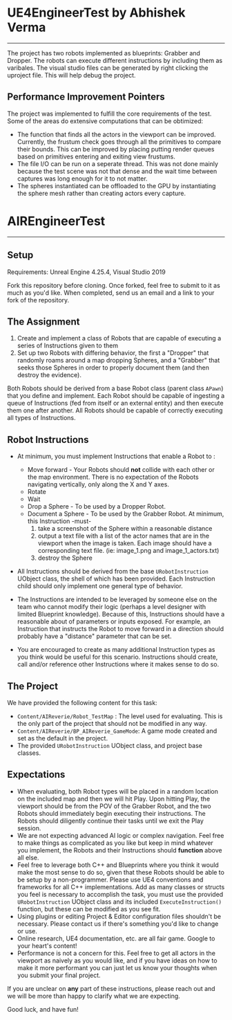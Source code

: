 # UE4EngineerTest by Abhishek Verma
----------------------------------------
The project has two robots implemented as blueprints: Grabber and Dropper.
The robots can execute different instructions by including them as varibales. 
The visual studio files can be generated by right clicking the uproject file. This will help debug the project.

Performance Improvement Pointers
-----------------------------------
The project was implemented to fulfill the core requirements of the test. Some of the areas do extensive computations that can be obtimized:
- The function that finds all the actors in the viewport can be improved. Currently, the frustum check goes through all the primitives to compare their bounds. This can be improved by placing putting render queues based on primitives entering and exiting view frustums. 
- The file I/O can be run on a seperate thread. This was not done mainly because the test scene was not that dense and the wait time between captures was long enough for it to not matter. 
- The spheres instantiated can be offloaded to the GPU by instantiating the sphere mesh rather than creating actors every capture.  



# AIREngineerTest
----------------------------------------------

## Setup
Requirements: Unreal Engine 4.25.4, Visual Studio 2019

Fork this repository before cloning. Once forked, feel free to submit to it as much as you'd like. When completed, send us an email and a link to your fork of the repository.

## The Assignment
1. Create and implement a class of Robots that are capable of executing a series of Instructions given to them
2. Set up two Robots with differing behavior, the first a "Dropper" that randomly roams around a map dropping Spheres, and a "Grabber" that seeks those Spheres in order to properly document them (and then destroy the evidence). 

Both Robots should be derived from a base Robot class (parent class `APawn`) that you define and implement. Each Robot should be capable of ingesting a queue of Instructions (fed from itself or an external entity) and then execute them one after another. All Robots should be capable of correctly executing all types of Instructions.

## Robot Instructions
- At minimum, you must implement Instructions that enable a Robot to :
	- Move forward - Your Robots should **not** collide with each other or the map environment. There is no expectation of the Robots navigating vertically, only along the X and Y axes.
	- Rotate
	- Wait
	- Drop a Sphere - To be used by a Dropper Robot. 
	- Document a Sphere - To be used by the Grabber Robot. At minimum, this Instruction -must- 
		1. take a screenshot of the Sphere within a reasonable distance
		2. output a text file with a list of the actor names that are in the viewport when the image is taken. Each image should have a corresponding text file. (ie: image_1.png and image_1_actors.txt)
		3. destroy the Sphere

- All Instructions should be derived from the base `URobotInstruction` UObject class, the shell of which has been provided. Each Instruction child should only implement one general type of behavior. 
- The Instructions are intended to be leveraged by someone else on the team who cannot modify their logic (perhaps a level designer with limited Blueprint knowledge). Because of this, Instructions should have a reasonable about of parameters or inputs exposed. For example, an Instruction that instructs the Robot to move forward in a direction should probably have a "distance" parameter that can be set.
- You are encouraged to create as many additional Instruction types as you think would be useful for this scenario. Instructions should create, call and/or reference other Instructions where it makes sense to do so.

## The Project
We have provided the following content for this task:
- `Content/AIReverie/Robot_TestMap` : The level used for evaluating. This is the only part of the project that should not be modified in any way.
- `Content/AIReverie/BP_AIReverie_GameMode`: A game mode created and set as the default in the project.
- The provided `URobotInstruction` UObject class, and project base classes.


## Expectations
- When evaluating, both Robot types will be placed in a random location on the included map and then we will hit Play. Upon hitting Play, the viewport should be from the POV of the Grabber Robot, and the two Robots should immediately begin executing their instructions. The Robots should diligently continue their tasks until we exit the Play session.
- We are not expecting advanced AI logic or complex navigation. Feel free to make things as complicated as you like but keep in mind whatever you implement, the Robots and their Instructions should **function** above all else.
- Feel free to leverage both C++ and Blueprints where you think it would make the most sense to do so, given that these Robots should be able to be setup by a non-programmer. Please use UE4 conventions and frameworks for all C++ implementations. Add as many classes or structs you feel is necessary to accomplish the task, you must use the provided `URobotInstruction` UObject class and its included `ExecuteInstruction()` function, but these can be modified as you see fit.
- Using plugins or editing Project & Editor configuration files shouldn't be necessary. Please contact us if there's something you'd like to change or use.
- Online research, UE4 documentation, etc. are all fair game. Google to your heart's content!
- Performance is not a concern for this. Feel free to get all actors in the viewport as naively as you would like, and if you have ideas on how to make it more performant you can just let us know your thoughts when you submit your final project.

If you are unclear on **any** part of these instructions, please reach out and we will be more than happy to clarify what we are expecting.

Good luck, and have fun!